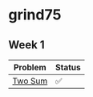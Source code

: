# grind75

## Week 1

| Problem                     | Status | 
|-----------------------------|--------|
| [Two Sum](week1/two_sum.py) | ✅      |
